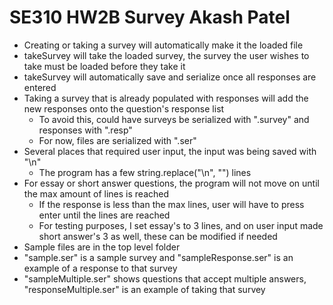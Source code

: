 # SE310 HW2B Survey Akash Patel

- Creating or taking a survey will automatically make it the loaded file
- takeSurvey will take the loaded survey, the survey the user wishes to take must be loaded before they take it
- takeSurvey will automatically save and serialize once all responses are entered
- Taking a survey that is already populated with responses will add the new responses onto the question's response list
    - To avoid this, could have surveys be serialized with ".survey" and responses with ".resp"
    - For now, files are serialized with ".ser"
- Several places that required user input, the input was being saved with "\n"
    - The program has a few string.replace("\n", "") lines
- For essay or short answer questions, the program will not move on until the max amount of lines is reached
    - If the response is less than the max lines, user will have to press enter until the lines are reached
    - For testing purposes, I set essay's to 3 lines, and on user input made short answer's 3 as well, these can be modified if needed
- Sample files are in the top level folder
- "sample.ser" is a sample survey and "sampleResponse.ser" is an example of a response to that survey
- "sampleMultiple.ser" shows questions that accept multiple answers, "responseMultiple.ser" is an example of taking that survey